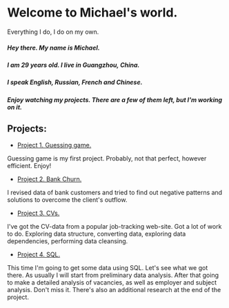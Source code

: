 # Welcome to Michael's world.
Everything I do, I do on my own.

##### Hey there. My name is Michael.
##### I am 29 years old. I live in Guangzhou, China.
##### I speak English, Russian, French and Chinese.
##### Enjoy watching my projects. There are a few of them left, but I'm working on it.

## Projects:

* [Project 1. Guessing game.](https://github.com/micaelofficial/michaels_mind/blob/main/final_task/game.ipynb)

Guessing game is my first project. Probably, not that perfect, however efficient.
Enjoy!

* [Project 2. Bank Churn.](https://github.com/micaelofficial/michaels_mind/blob/main/PY-13_Final/data.ipynb)

I revised data of bank customers and tried to find out negative patterns and solutions to overcome the client's outflow.

* [Project 3. CVs.](https://github.com/micaelofficial/michaels_mind/blob/main/Project-I_HH/data.ipynb)

I've got the CV-data from a popular job-tracking web-site. Got a lot of work to do. Exploring data structure, converting data, exploring data dependencies, performing data cleansing.

* [Project 4. SQL.](https://github.com/micaelofficial/michaels_mind/blob/main/Project-II_HH/data.ipynb)

This time I'm going to get some data using SQL. Let's see what we got there. As usually I will start from preliminary data analysis. After that going to make a detailed analysis of vacancies, as well as employer and subject analysis. Don't miss it. There's also an additional research at the end of the project.
